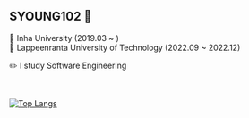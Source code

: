 ## SYOUNG102 🐤

🏫 Inha University (2019.03 ~ )<br>
🏫 Lappeenranta University of Technology (2022.09 ~ 2022.12) <br>

✏️ I study Software Engineering

<br>

[![Top Langs](https://github-readme-stats.vercel.app/api/top-langs/?username=syoung102)](https://github.com/syoung102/github-readme-stats)



<!--
**syoung102/syoung102** is a ✨ _special_ ✨ repository because its `README.md` (this file) appears on your GitHub profile.

Here are some ideas to get you started:

- 🔭 I’m currently working on ...
- 🌱 I’m currently learning ...
- 👯 I’m looking to collaborate on ...
- 🤔 I’m looking for help with ...
- 💬 Ask me about ...
- 📫 How to reach me: ...
- 😄 Pronouns: ...
- ⚡ Fun fact: ...
-->


